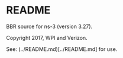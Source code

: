README
======

BBR source for ns-3 (version 3.27).

Copyright 2017, WPI and Verizon.

See: (../README.md)[../README.md] for use.

